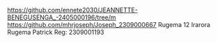 https://github.com/ennete2030/JEANNETTE-BENEGUSENGA_-2405000196/tree/m
https://github.com/mhrjoseph/Joseph_2309000667
Rugema 12  Irarora Rugema Patrick Reg: 2309001193

